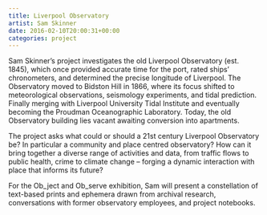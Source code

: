 ```yaml
---
title: Liverpool Observatory
artist: Sam Skinner
date: 2016-02-10T20:00:31+00:00
categories: project
---
```

Sam Skinner’s project investigates the old Liverpool Observatory (est. 1845), which once provided accurate time for the port, rated ships’ chronometers, and determined the precise longitude of Liverpool. The Observatory moved to Bidston Hill in 1866, where its focus shifted to meteorological observations, seismology experiments, and tidal prediction. Finally merging with Liverpool University Tidal Institute and eventually becoming the Proudman Oceanographic Laboratory. Today, the old Observatory building lies vacant awaiting conversion into apartments.

The project asks what could or should a 21st century Liverpool Observatory be? In particular a community and place centred observatory? How can it bring together a diverse range of activities and data, from traffic flows to public health, crime to climate change – forging a dynamic interaction with place that informs its future?

For the Ob\_ject and Ob\_serve exhibition, Sam will present a constellation of text-based prints and ephemera drawn from archival research, conversations with former observatory employees, and project notebooks.
